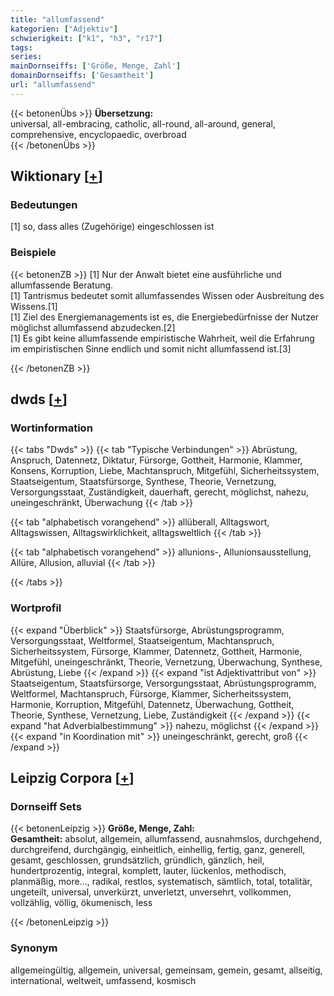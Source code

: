 ```yaml
---
title: "allumfassend"
kategorien: ["Adjektiv"]
schwierigkeit: ["k1", "h3", "r17"]
tags:
series:
mainDornseiffs: ['Größe, Menge, Zahl']
domainDornseiffs: ['Gesamtheit']
url: "allumfassend"
---
```


{{< betonenÜbs >}}
**Übersetzung:**  
universal, all-embracing, catholic, all-round, all-around, general, comprehensive, encyclopaedic, overbroad  
{{< /betonenÜbs >}}

## Wiktionary [[+](https://de.wiktionary.org/wiki/allumfassend)]

### Bedeutungen
[1] so, dass alles (Zugehörige) eingeschlossen ist  

### Beispiele
{{< betonenZB >}}
[1] Nur der Anwalt bietet eine ausführliche und allumfassende Beratung.  
[1] Tantrismus bedeutet somit allumfassendes Wissen oder Ausbreitung des Wissens.[1]  
[1] Ziel des Energiemanagements ist es, die Energiebedürfnisse der Nutzer möglichst allumfassend abzudecken.[2]  
[1] Es gibt keine allumfassende empiristische Wahrheit, weil die Erfahrung im empiristischen Sinne endlich und somit nicht allumfassend ist.[3]  

{{< /betonenZB >}}


## dwds [[+](https://www.dwds.de/wb/allumfassend)]

### Wortinformation
{{< tabs "Dwds" >}}
{{< tab "Typische Verbindungen" >}}
Abrüstung, Anspruch, Datennetz, Diktatur, Fürsorge, Gottheit, Harmonie, Klammer, Konsens, Korruption, Liebe, Machtanspruch, Mitgefühl, Sicherheitssystem, Staatseigentum, Staatsfürsorge, Synthese, Theorie, Vernetzung, Versorgungsstaat, Zuständigkeit, dauerhaft, gerecht, möglichst, nahezu, uneingeschränkt, Überwachung
{{< /tab >}}

{{< tab "alphabetisch vorangehend" >}}
allüberall, Alltagswort, Alltagswissen, Alltagswirklichkeit, alltagsweltlich
{{< /tab >}}

{{< tab "alphabetisch vorangehend" >}}
allunions-, Allunionsausstellung, Allüre, Allusion, alluvial
{{< /tab >}}

{{< /tabs >}}

### Wortprofil
{{< expand "Überblick" >}} Staatsfürsorge, Abrüstungsprogramm, Versorgungsstaat, Weltformel, Staatseigentum, Machtanspruch, Sicherheitssystem, Fürsorge, Klammer, Datennetz, Gottheit, Harmonie, Mitgefühl, uneingeschränkt, Theorie, Vernetzung, Überwachung, Synthese, Abrüstung, Liebe {{< /expand >}}
{{< expand "ist Adjektivattribut von" >}} Staatseigentum, Staatsfürsorge, Versorgungsstaat, Abrüstungsprogramm, Weltformel, Machtanspruch, Fürsorge, Klammer, Sicherheitssystem, Harmonie, Korruption, Mitgefühl, Datennetz, Überwachung, Gottheit, Theorie, Synthese, Vernetzung, Liebe, Zuständigkeit {{< /expand >}}
{{< expand "hat Adverbialbestimmung" >}} nahezu, möglichst {{< /expand >}}
{{< expand "in Koordination mit" >}} uneingeschränkt, gerecht, groß {{< /expand >}}

## Leipzig Corpora [[+](https://corpora.uni-leipzig.de/en/res?word=allumfassend&corpusId=deu_newscrawl-public_2018)]

### Dornseiff Sets
{{< betonenLeipzig >}}
**Größe, Menge, Zahl:**  
**Gesamtheit:** absolut, allgemein, allumfassend, ausnahmslos, durchgehend, durchgreifend, durchgängig, einheitlich, einhellig, fertig, ganz, generell, gesamt, geschlossen, grundsätzlich, gründlich, gänzlich, heil, hundertprozentig, integral, komplett, lauter, lückenlos, methodisch, planmäßig, more..., radikal, restlos, systematisch, sämtlich, total, totalitär, ungeteilt, universal, unverkürzt, unverletzt, unversehrt, vollkommen, vollzählig, völlig, ökumenisch, less  

{{< /betonenLeipzig >}}

### Synonym
allgemeingültig, allgemein, universal, gemeinsam, gemein, gesamt, allseitig, international, weltweit, umfassend, kosmisch

